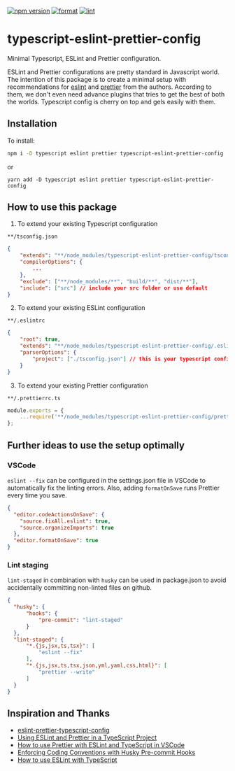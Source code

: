 [![npm version](https://img.shields.io/npm/v/typescript-eslint-prettier-config)](https://www.npmjs.com/package/typescript-eslint-prettier-config)
[![format](https://github.com/vsramalwan/typescript-eslint-prettier-config/actions/workflows/format.yml/badge.svg?branch=main)](https://github.com/vsramalwan/typescript-eslint-prettier-config/actions/workflows/format.yml)
[![lint](https://github.com/vsramalwan/typescript-eslint-prettier-config/actions/workflows/lint.yml/badge.svg?branch=main)](https://github.com/vsramalwan/typescript-eslint-prettier-config/actions/workflows/lint.yml)
# typescript-eslint-prettier-config
Minimal Typescript, ESLint and Prettier configuration.

ESLint and Prettier configurations are pretty standard in Javascript world. The intention of this package is to create a minimal setup with recommendations for [eslint](https://eslint.org/docs/rules/) and [prettier](https://prettier.io/docs/en/integrating-with-linters.html#notes) from the authors. According to them, we don't even need advance plugins that tries to get the best of both the worlds. Typescript config is cherry on top and gels easily with them.

## Installation
To install:
```bash
npm i -D typescript eslint prettier typescript-eslint-prettier-config
```
or 
```bash\
yarn add -D typescript eslint prettier typescript-eslint-prettier-config
```

## How to use this package
1. To extend your existing Typescript configuration

`**/tsconfig.json`

```json
{
    "extends": "**/node_modules/typescript-eslint-prettier-config/tsconfig.json",
    "compilerOptions": {
        ...
    },
    "exclude": ["**/node_modules/**", "build/**", "dist/**"],
    "include": ["src"] // include your src folder or use default
}
```

2. To extend your existing ESLint configuration

`**/.eslintrc`

```json
{
    "root": true,
    "extends": "**/node_modules/typescript-eslint-prettier-config/.eslintrc",
    "parserOptions": {
        "project": ["./tsconfig.json"] // this is your typescript configuration that you extended in the previous step
    }
}
```

3. To extend your existing Prettier configuration

`**/.prettierrc.ts`

```ts
module.exports = {
    ...require('**/node_modules/typescript-eslint-prettier-config/prettier.config'),
};
```

## Further ideas to use the setup optimally
### VSCode
`eslint --fix` can be configured in the settings.json file in VSCode to automatically fix the linting errors. Also, adding `formatOnSave` runs Prettier every time you save.
```json
{
  "editor.codeActionsOnSave": {
    "source.fixAll.eslint": true,
    "source.organizeImports": true
  },
  "editor.formatOnSave": true
}
```
### Lint staging
`lint-staged` in combination with `husky` can be used in package.json to avoid accidentally committing non-linted files on github.
```json
{
  "husky": {
      "hooks": {
          "pre-commit": "lint-staged"
      }
  },
  "lint-staged": {
      "*.{js,jsx,ts,tsx}": [
          "eslint --fix"
      ],
      "*.{js,jsx,ts,tsx,json,yml,yaml,css,html}": [
          "prettier --write"
      ]
  }
}
```
## Inspiration and Thanks
- [eslint-prettier-typescript-config](https://github.com/moia-oss/eslint-prettier-typescript-config)
- [Using ESLint and Prettier in a TypeScript Project](https://robertcooper.me/post/using-eslint-and-prettier-in-a-typescript-project)
- [How to use Prettier with ESLint and TypeScript in VSCode](https://khalilstemmler.com/blogs/tooling/prettier/)
- [Enforcing Coding Conventions with Husky Pre-commit Hooks](https://khalilstemmler.com/blogs/tooling/enforcing-husky-precommit-hooks/)
- [How to use ESLint with TypeScript](https://khalilstemmler.com/blogs/typescript/eslint-for-typescript/)

